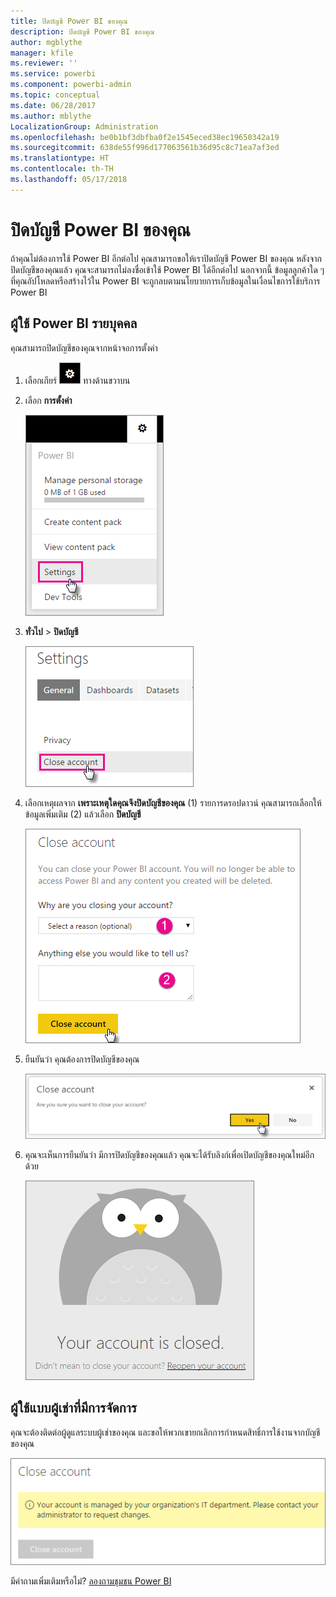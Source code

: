 ```yaml
---
title: ปิดบัญชี Power BI ของคุณ
description: ปิดบัญชี Power BI ของคุณ
author: mgblythe
manager: kfile
ms.reviewer: ''
ms.service: powerbi
ms.component: powerbi-admin
ms.topic: conceptual
ms.date: 06/28/2017
ms.author: mblythe
LocalizationGroup: Administration
ms.openlocfilehash: be0b1bf3dbfba0f2e1545eced38ec19650342a19
ms.sourcegitcommit: 638de55f996d177063561b36d95c8c71ea7af3ed
ms.translationtype: HT
ms.contentlocale: th-TH
ms.lasthandoff: 05/17/2018
---
```

# <a name="closing-your-power-bi-account"></a>ปิดบัญชี Power BI ของคุณ
ถ้าคุณไม่ต้องการใช้ Power BI อีกต่อไป คุณสามารถขอให้เราปิดบัญชี Power BI ของคุณ  หลังจากปิดบัญชีของคุณแล้ว คุณจะสามารถไม่ลงชื่อเข้าใช้ Power BI ได้อีกต่อไป  นอกจากนี้ ข้อมูลลูกค้าใด ๆ ที่คุณอัปโหลดหรือสร้างไว้ใน Power BI จะถูกลบตามนโยบายการเก็บข้อมูลในเงื่อนไขการใช้บริการ Power BI

## <a name="individual-power-bi-users"></a>ผู้ใช้ Power BI รายบุคคล
คุณสามารถปิดบัญชีของคุณจากหน้าจอการตั้งค่า

1. เลือกเกียร์ ![](media/service-admin-closing-your-account/gear.png) ทางด้านขวาบน
2. เลือก **การตั้งค่า**
   
    ![](media/service-admin-closing-your-account/closeaccount-settings.png)
3. **ทั่วไป** > **ปิดบัญชี**
   
    ![](media/service-admin-closing-your-account/closeaccount-settings2.png)
4. เลือกเหตุผลจาก **เพราะเหตุใดคุณจึงปิดบัญชีของคุณ** (1) รายการดรอปดาวน์  คุณสามารถเลือกให้ข้อมูลเพิ่มเติม (2) แล้วเลือก **ปิดบัญชี**
   
    ![](media/service-admin-closing-your-account/closeaccount-settings3.png)
5. ยืนยันว่า คุณต้องการปิดบัญชีของคุณ
   
    ![](media/service-admin-closing-your-account/closeaccount-settings4.png)
6. คุณจะเห็นการยืนยันว่า มีการปิดบัญชีของคุณแล้ว คุณจะได้รับลิงก์เพื่อเปิดบัญชีของคุณใหม่อีกด้วย
   
    ![](media/service-admin-closing-your-account/closeaccount-settings5.png)

## <a name="managed-tenant-users"></a>ผู้ใช้แบบผู้เช่าที่มีการจัดการ
คุณจะต้องติดต่อผู้ดูแลระบบผู้เช่าของคุณ และขอให้พวกเขายกเลิกการกำหนดสิทธิ์การใช้งานจากบัญชีของคุณ

![](media/service-admin-closing-your-account/closeaccountmanaged.png)

มีคำถามเพิ่มเติมหรือไม่? [ลองถามชุมชน Power BI](http://community.powerbi.com/)

